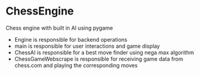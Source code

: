 # ChessEngine
Chess engine with built in AI using pygame

- Engine is responsible for backend operations
- main is responsible for user interactions and game display
- ChessAI is responsible for a best move finder using nega max algorithm
- ChessGameWebscrape is responsible for receiving game data from chess.com and playing the corresponding moves
